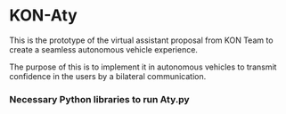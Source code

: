# KON-Aty
This is the prototype of the virtual assistant proposal from KON Team to create a seamless autonomous vehicle experience. 

The purpose of this is to implement it in autonomous vehicles to transmit confidence in the users by a bilateral communication.

### Necessary Python libraries to run Aty.py
